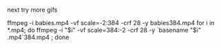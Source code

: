 next try more gifs

ffmpeg -i babies.mp4 -vf scale=-2:384 -crf 28 -y babies384.mp4
for i in *.mp4; do ffmpeg -i "$i" -vf scale=384:-2 -crf 28 -y `basename "$i" .mp4`384.mp4 ; done

